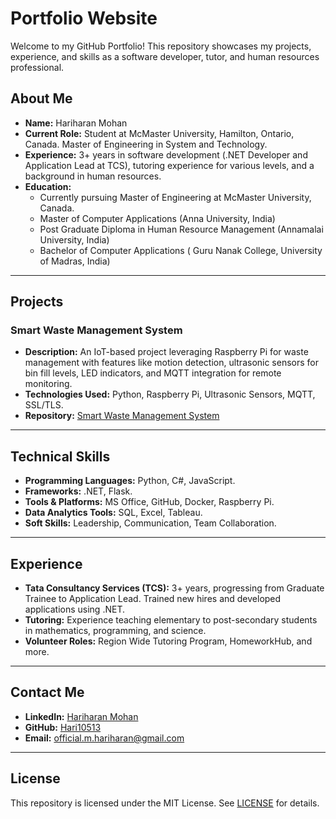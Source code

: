 # Portfolio Website

Welcome to my GitHub Portfolio! This repository showcases my projects, experience, and skills as a software developer, tutor, and human resources professional.

## About Me

- **Name:** Hariharan Mohan
- **Current Role:** Student at McMaster University, Hamilton, Ontario, Canada. Master of Engineering in System and Technology.  
- **Experience:** 3+ years in software development (.NET Developer and Application Lead at TCS), tutoring experience for various levels, and a background in human resources.  
- **Education:**
  - Currently pursuing Master of Engineering at McMaster University, Canada.
  - Master of Computer Applications (Anna University, India)
  - Post Graduate Diploma in Human Resource Management (Annamalai University, India)
  - Bachelor of Computer Applications ( Guru Nanak College, University of Madras, India) 
    

---

## Projects

### Smart Waste Management System
- **Description:** An IoT-based project leveraging Raspberry Pi for waste management with features like motion detection, ultrasonic sensors for bin fill levels, LED indicators, and MQTT integration for remote monitoring. 
- **Technologies Used:** Python, Raspberry Pi, Ultrasonic Sensors, MQTT, SSL/TLS. 
- **Repository:** [Smart Waste Management System](#)  

---

## Technical Skills

- **Programming Languages:** Python, C#, JavaScript.
- **Frameworks:** .NET, Flask.
- **Tools & Platforms:** MS Office, GitHub, Docker, Raspberry Pi.
- **Data Analytics Tools:** SQL, Excel, Tableau.
- **Soft Skills:** Leadership, Communication, Team Collaboration.

---

## Experience

- **Tata Consultancy Services (TCS):** 3+ years, progressing from Graduate Trainee to Application Lead. Trained new hires and developed applications using .NET.
- **Tutoring:** Experience teaching elementary to post-secondary students in mathematics, programming, and science.
- **Volunteer Roles:** Region Wide Tutoring Program, HomeworkHub, and more.

---

## Contact Me

- **LinkedIn:** [Hariharan Mohan](https://www.linkedin.com/in/hariharan-m-offic/)  
- **GitHub:** [Hari10513](https://github.com/yourusername)  
- **Email:** [official.m.hariharan@gmail.com](mailto:official.m.hariharan@gmail.com)

---

## License

This repository is licensed under the MIT License. See [LICENSE](LICENSE) for details.
